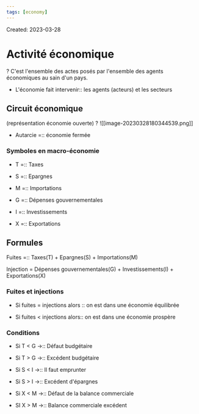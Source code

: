 ```yaml
---
tags: [economy] 
---
```

Created: 2023-03-28

# Activité économique
?
C'est l'ensemble des actes posés par l'ensemble des agents économiques au sain d'un pays.
<!--SR:!2023-04-22,6,150-->

- L'économie fait intervenir:: les agents (acteurs) et les secteurs
<!--SR:!2023-04-26,18,250-->

## Circuit économique
(représentation économie ouverte)
?
![[image-20230328180344539.png]]
<!--SR:!2023-05-04,24,250-->

- Autarcie =:: économie fermée
<!--SR:!2023-05-23,41,290-->

### Symboles en macro-économie
- T =:: Taxes
<!--SR:!2023-04-16,14,290-->
- S =:: Epargnes
<!--SR:!2023-04-18,16,290-->
- M =:: Importations
<!--SR:!2023-04-17,15,290-->
- G =:: Dépenses gouvernementales
<!--SR:!2023-06-06,52,310-->
- I =:: Investissements
<!--SR:!2023-04-16,14,290-->
- X =:: Exportations
<!--SR:!2023-04-19,17,290-->

## Formules
Fuites =:: Taxes(T) + Epargnes(S) + Importations(M)
<!--SR:!2023-05-06,25,250-->
Injection = Dépenses gouvernementales(G) + Investissements(I) + Exportations(X)

### Fuites et injections
- Si fuites = injections alors :: on est dans une économie équilibrée
<!--SR:!2023-05-14,31,270-->
- Si fuites < injections alors:: on est dans une économie prospère
<!--SR:!2023-05-15,32,270-->

### Conditions
- Si T < G $\rightarrow$:: Défaut budgétaire
<!--SR:!2023-04-20,14,230-->
- Si T > G $\rightarrow$:: Excédent budgétaire
<!--SR:!2023-05-07,26,250-->
- Si S < I $\rightarrow$:: Il faut emprunter
<!--SR:!2023-05-05,21,230-->
- Si S > I $\rightarrow$:: Excédent d'épargnes
<!--SR:!2023-04-29,20,250-->
- Si X < M $\rightarrow$:: Défaut de la balance commerciale
<!--SR:!2023-05-01,22,250-->
- SI X > M $\rightarrow$:: Balance commerciale excédent
<!--SR:!2023-04-25,17,250-->